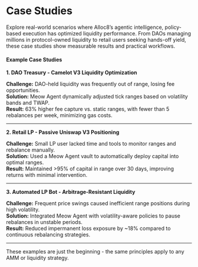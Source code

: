 # Case Studies

Explore real-world scenarios where Alloc8’s agentic intelligence, policy-based execution has optimized liquidity performance. From DAOs managing millions in protocol-owned liquidity to retail users seeking hands-off yield, these case studies show measurable results and practical workflows.

#### **Example Case Studies**

**1. DAO Treasury - Camelot V3 Liquidity Optimization**

**Challenge:** DAO-held liquidity was frequently out of range, losing fee opportunities.\
**Solution:** Meow Agent dynamically adjusted tick ranges based on volatility bands and TWAP.\
**Result:** 63% higher fee capture vs. static ranges, with fewer than 5 rebalances per week, minimizing gas costs.

***

**2. Retail LP - Passive Uniswap V3 Positioning**

**Challenge:** Small LP user lacked time and tools to monitor ranges and rebalance manually.\
**Solution:** Used a Meow Agent vault to automatically deploy capital into optimal ranges.\
**Result:** Maintained >95% of capital in range over 30 days, improving returns with minimal intervention.

***

**3. Automated LP Bot - Arbitrage-Resistant Liquidity**

**Challenge:** Frequent price swings caused inefficient range positions during high volatility.\
**Solution:** Integrated Meow Agent with volatility-aware policies to pause rebalances in unstable periods.\
**Result:** Reduced impermanent loss exposure by \~18% compared to continuous rebalancing strategies.

***

These examples are just the beginning - the same principles apply to any AMM or liquidity strategy.
